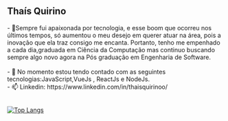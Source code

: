 <h2>Thaís Quirino</h2>
- 🔭Sempre fui apaixonada por tecnologia, e esse boom que ocorreu nos últimos tempos, só aumentou o meu desejo em querer atuar na área, pois a inovação que ela traz consigo me encanta. Portanto, tenho me empenhado a cada dia,graduada em Ciência da Computação mas continuo buscando sempre algo novo  agora na Pós  graduação em Engenharia de Software.<br> <br>
- 🌱 No momento estou tendo contado com as seguintes tecnologias:JavaScript,VueJs , ReactJs e NodeJs.<br>
- 📫 Linkedin: https://www.linkedin.com/in/thaisquirinoo/<br><br>

[![Top Langs](https://github-readme-stats.vercel.app/api/top-langs/?username=thaisquirino&layout=compact)](https://github.com/anuraghazra/github-readme-stats)
